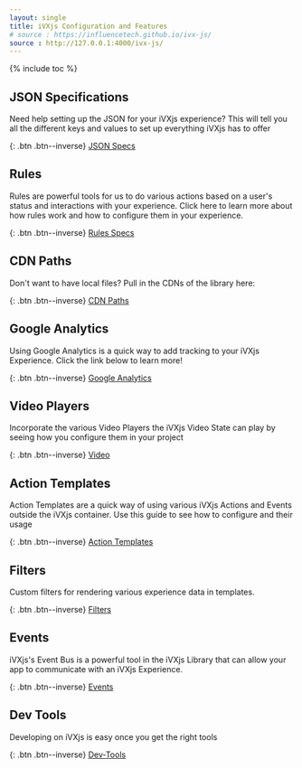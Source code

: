 ```yaml
---
layout: single
title: iVXjs Configuration and Features
# source : https://influencetech.github.io/ivx-js/
source : http://127.0.0.1:4000/ivx-js/
---
```


{% include toc %}

## JSON Specifications

Need help setting up the JSON for your iVXjs experience? This will 
tell you all the different keys and values to set up everything
iVXjs has to offer

{: .btn .btn--inverse}
[JSON Specs]({{page.source}}developer/configuration.json-specs)

## Rules 

Rules are powerful tools for us to do various actions based on a user's 
status and interactions with your experience. Click here to learn more about 
how rules work and how to configure them in your experience.

{: .btn .btn--inverse}
[Rules Specs]({{page.source}}developer/configuration.rules)

## CDN Paths 

Don't want to have local files? Pull in the CDNs of the library here:

{: .btn .btn--inverse}
[CDN Paths]({{page.source}}developer/configuration.cdn-paths)

## Google Analytics

Using Google Analytics is a quick way to add tracking to your iVXjs Experience.
Click the link below to learn more!

{: .btn .btn--inverse}
[Google Analytics]({{page.source}}developer/usage.google-analytics)

## Video Players

Incorporate the various Video Players the iVXjs Video State 
can play by seeing how you configure them in your project

{: .btn .btn--inverse}
[Video]({{page.source}}developer/configuration.video)

## Action Templates

Action Templates are a quick way of using various iVXjs
Actions and Events outside the iVXjs container. Use this 
guide to see how to configure and their usage

{: .btn .btn--inverse}
[Action Templates]({{page.source}}developer/usage.action-templates)

## Filters

Custom filters for rendering various experience data in templates.

{: .btn .btn--inverse}
[Filters]({{page.source}}developer/usage.filters)

## Events

iVXjs's Event Bus is a powerful tool in the iVXjs Library that
can allow your app to communicate with an iVXjs Experience.

{: .btn .btn--inverse}
[Events]({{page.source}}developer/usage.events)

## Dev Tools 
Developing on iVXjs is easy once you get the right tools

{: .btn .btn--inverse}
[Dev-Tools]({{page.source}}developer/configuration.dev-tools)